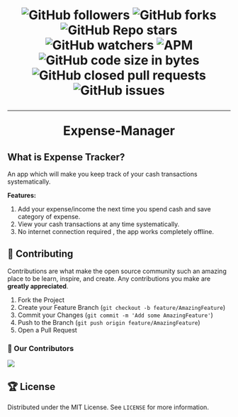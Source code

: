 <h1 align="center">

![GitHub followers](https://img.shields.io/github/followers/AryanP45?color=Blue&style=social)
![GitHub forks](https://img.shields.io/github/forks/AryanP45/AndroidExpenseTracker?style=social)
![GitHub Repo stars](https://img.shields.io/github/stars/AryanP45/AndroidExpenseTracker?style=social)
![GitHub watchers](https://img.shields.io/github/watchers/AryanP45/AndroidExpenseTracker?style=social)
![APM](https://img.shields.io/apm/l/vim-mode?style=social)  
![GitHub code size in bytes](https://img.shields.io/github/languages/code-size/AryanP45/AndroidExpenseTracker)
![GitHub closed pull requests](https://img.shields.io/github/issues-pr-closed/Aryanp45/AndroidExpenseTracker?label=Pull%20Requests)
![GitHub issues](https://img.shields.io/github/issues/Aryanp45/AndroidExpenseTracker?label=Issues)
<hr>

**Expense-Manager**
</h1>

## What is Expense Tracker?

An app which will make you keep track of your cash transactions systematically.

**Features:**
  1. Add your expense/income the next time you spend cash and save category of expense.
  2. View your cash transactions at any time systematically.
  3. No internet connection required , the app works completely offline.

  <!-- CONTRIBUTING -->

## 📝 Contributing

Contributions are what make the open source community such an amazing place to be learn, inspire, and create. Any contributions you make are **greatly appreciated**.

1. Fork the Project
2. Create your Feature Branch (`git checkout -b feature/AmazingFeature`)
3. Commit your Changes (`git commit -m 'Add some AmazingFeature'`)
4. Push to the Branch (`git push origin feature/AmazingFeature`)
5. Open a Pull Request

### :handshake: Our Contributors

  <a href="https://github.com/learntodroid">
    <img src="https://contrib.rocks/image?repo=AryanP45/AndroidExpenseTracker" />
  </a>
  
  
<!-- LICENSE -->

## 🏆 License

Distributed under the MIT License. See `LICENSE` for more information.